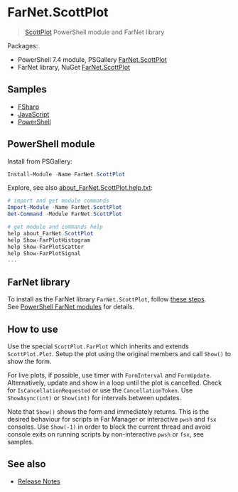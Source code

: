[NuGet]: https://www.nuget.org/packages/FarNet.ScottPlot
[GitHub]: https://github.com/nightroman/FarNet.ScottPlot
[ScottPlot]: https://github.com/ScottPlot/ScottPlot

# FarNet.ScottPlot

> [ScottPlot] PowerShell module and FarNet library

Packages:
- PowerShell 7.4 module, PSGallery [FarNet.ScottPlot](https://www.powershellgallery.com/packages/FarNet.ScottPlot)
- FarNet library, NuGet [FarNet.ScottPlot](https://www.nuget.org/packages/FarNet.ScottPlot)

## Samples

- [FSharp](https://github.com/nightroman/FarNet.ScottPlot/tree/main/samples-FSharp)
- [JavaScript](https://github.com/nightroman/FarNet.ScottPlot/tree/main/samples-JavaScript)
- [PowerShell](https://github.com/nightroman/FarNet.ScottPlot/tree/main/samples-PowerShell)

## PowerShell module

Install from PSGallery:

```powershell
Install-Module -Name FarNet.ScottPlot
```

Explore, see also [about_FarNet.ScottPlot.help.txt](https://github.com/nightroman/FarNet.ScottPlot/blob/main/src/Content/about_FarNet.ScottPlot.help.txt):

```powershell
# import and get module commands
Import-Module -Name FarNet.ScottPlot
Get-Command -Module FarNet.ScottPlot

# get module and commands help
help about_FarNet.ScottPlot
help Show-FarPlotHistogram
help Show-FarPlotScatter
help Show-FarPlotSignal
...
```

## FarNet library

To install as the FarNet library `FarNet.ScottPlot`, follow [these steps](https://github.com/nightroman/FarNet#readme).\
See [PowerShell FarNet modules](https://github.com/nightroman/FarNet/wiki/PowerShell-FarNet-modules) for details.

## How to use

Use the special `ScottPlot.FarPlot` which inherits and extends `ScottPlot.Plot`.
Setup the plot using the original members and call `Show()` to show the form.

For live plots, if possible, use timer with `FormInterval` and `FormUpdate`.
Alternatively, update and show in a loop until the plot is cancelled.
Check for `IsCancellationRequested` or use the `CancellationToken`.
Use `ShowAsync(int)` or `Show(int)` for intervals between updates.

Note that `Show()` shows the form and immediately returns. This is the desired
behaviour for scripts in Far Manager or interactive `pwsh` and `fsx` consoles.
Use `Show(-1)` in order to block the current thread and avoid console exits on
running scripts by non-interactive `pwsh` or `fsx`, see samples.

## See also

- [Release Notes](https://github.com/nightroman/FarNet.ScottPlot/blob/main/Release-Notes.md)
